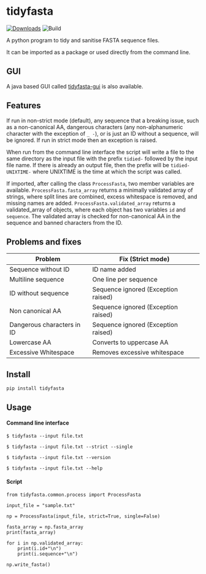 # tidyfasta

[![Downloads](https://pepy.tech/badge/tidyfasta)](https://pepy.tech/project/tidyfasta)
![Build](https://github.com/maxhebditch/tidyfasta/workflows/Python%20application/badge.svg)

A python program to tidy and sanitise FASTA sequence files.
 
It can be imported as a package or used directly from the command line.

## GUI
A java based GUI called [tidyfasta-gui](https://github.com/maxhebditch/tidyfasta-gui) is also available.

## Features

If run in non-strict mode (default), any sequence that a breaking issue, such as a non-canonical AA, dangerous characters (any non-alphanumeric character with the exception of `_ -`), or is just an ID without a sequence, will be ignored. 
If run in strict mode then an exception is raised.

When run from the command line interface the script will write a file to the same directory as the input file with the prefix `tidied-` followed by the input file name. 
If there is already an output file, then the prefix will be `tidied-UNIXTIME-` where UNIXTIME is the time at which the script was called.

If imported, after calling the class `ProcessFasta`, two member variables are available. 
`ProcessFasta.fasta_array` returns a minimally validated array of strings, where split lines are combined, excess whitespace is removed, and missing names are added.
`ProcessFasta.validated_array` returns a validated_array of objects, where each object has two variables `id` and `sequence`.
The validated array is checked for non-canonical AA in the sequence and banned characters from the ID. 


## Problems and fixes

| Problem                     | Fix (Strict mode)                       |
|-----------------------------|-----------------------------------------|
| Sequence without ID         | ID name added                           |
| Multiline sequence          | One line per sequence                   |
| ID without sequence         | Sequence ignored (Exception raised)     |
| Non canonical AA            | Sequence ignored (Exception raised)     |
| Dangerous characters in ID  | Sequence ignored (Exception raised)     |
| Lowercase AA                | Converts to uppercase AA                |
| Excessive Whitespace        | Removes excessive whitespace            | 

## Install

    pip install tidyfasta

## Usage

#### Command line interface

    $ tidyfasta --input file.txt

    $ tidyfasta --input file.txt --strict --single

    $ tidyfasta --input file.txt --version

    $ tidyfasta --input file.txt --help
    

#### Script

    from tidyfasta.common.process import ProcessFasta
    
    input_file = "sample.txt"
    
    np = ProcessFasta(input_file, strict=True, single=False)
    
    fasta_array = np.fasta_array
    print(fasta_array)
    
    for i in np.validated_array:
        print(i.id+"\n")
        print(i.sequence+"\n")
    
    np.write_fasta()
